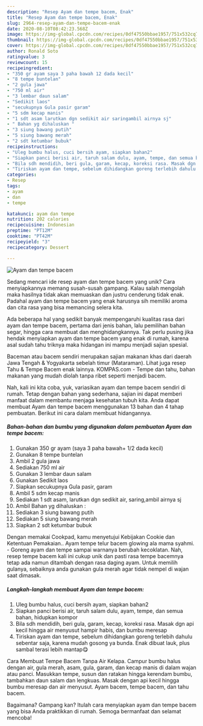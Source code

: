 ```yaml
---
description: "Resep Ayam dan tempe bacem, Enak"
title: "Resep Ayam dan tempe bacem, Enak"
slug: 2964-resep-ayam-dan-tempe-bacem-enak
date: 2020-08-10T08:42:23.568Z
image: https://img-global.cpcdn.com/recipes/0df47550bbae1957/751x532cq70/ayam-dan-tempe-bacem-foto-resep-utama.jpg
thumbnail: https://img-global.cpcdn.com/recipes/0df47550bbae1957/751x532cq70/ayam-dan-tempe-bacem-foto-resep-utama.jpg
cover: https://img-global.cpcdn.com/recipes/0df47550bbae1957/751x532cq70/ayam-dan-tempe-bacem-foto-resep-utama.jpg
author: Ronald Soto
ratingvalue: 3
reviewcount: 15
recipeingredient:
- "350 gr ayam saya 3 paha bawah 12 dada kecil"
- "8 tempe buntelan"
- "2 gula jawa"
- "750 ml air"
- "3 lembar daun salam"
- "Sedikit laos"
- "secukupnya Gula pasir garam"
- "5 sdm kecap manis"
- "1 sdt asam larutkan dgn sedikit air saringambil airnya sj"
- " Bahan yg dihaluskan "
- "3 siung bawang putih"
- "5 siung bawang merah"
- "2 sdt ketumbar bubuk"
recipeinstructions:
- "Uleg bumbu halus, cuci bersih ayam, siapkan bahan2"
- "Siapkan panci berisi air, taruh salam dulu, ayam, tempe, dan semua bahan, hidupkan kompor"
- "Bila sdh mendidih, beri gula, garam, kecap, koreksi rasa. Masak dgn api kecil hingga air menyusut hampir habis, dan bumbu meresap"
- "Tiriskan ayam dan tempe, sebelum dihidangkan goreng terlebih dahulu sebentar saja, karena mudah gosong ya bunda. Enak dibuat lauk, plus sambal terasi lebih mantap😋"
categories:
- Resep
tags:
- ayam
- dan
- tempe

katakunci: ayam dan tempe 
nutrition: 202 calories
recipecuisine: Indonesian
preptime: "PT12M"
cooktime: "PT42M"
recipeyield: "3"
recipecategory: Dessert

---
```



![Ayam dan tempe bacem](https://img-global.cpcdn.com/recipes/0df47550bbae1957/751x532cq70/ayam-dan-tempe-bacem-foto-resep-utama.jpg)

Sedang mencari ide resep ayam dan tempe bacem yang unik? Cara menyiapkannya memang susah-susah gampang. Kalau salah mengolah maka hasilnya tidak akan memuaskan dan justru cenderung tidak enak. Padahal ayam dan tempe bacem yang enak harusnya sih memiliki aroma dan cita rasa yang bisa memancing selera kita.

Ada beberapa hal yang sedikit banyak mempengaruhi kualitas rasa dari ayam dan tempe bacem, pertama dari jenis bahan, lalu pemilihan bahan segar, hingga cara membuat dan menghidangkannya. Tak perlu pusing jika hendak menyiapkan ayam dan tempe bacem yang enak di rumah, karena asal sudah tahu triknya maka hidangan ini mampu menjadi sajian spesial.

Baceman atau bacem sendiri merupakan sajian makanan khas dari daerah Jawa Tengah &amp; Yogyakarta sebelah timur (Mataraman). Lihat juga resep Tahu &amp; Tempe Bacem enak lainnya. KOMPAS.com - Tempe dan tahu, bahan makanan yang mudah diolah tanpa ribet seperti menjadi bacem.


Nah, kali ini kita coba, yuk, variasikan ayam dan tempe bacem sendiri di rumah. Tetap dengan bahan yang sederhana, sajian ini dapat memberi manfaat dalam membantu menjaga kesehatan tubuh kita. Anda dapat membuat Ayam dan tempe bacem menggunakan 13 bahan dan 4 tahap pembuatan. Berikut ini cara dalam membuat hidangannya.

<!--inarticleads1-->

##### Bahan-bahan dan bumbu yang digunakan dalam pembuatan Ayam dan tempe bacem:

1. Gunakan 350 gr ayam (saya 3 paha bawah+ 1/2 dada kecil)
1. Gunakan 8 tempe buntelan
1. Ambil 2 gula jawa
1. Sediakan 750 ml air
1. Gunakan 3 lembar daun salam
1. Gunakan Sedikit laos
1. Siapkan secukupnya Gula pasir, garam
1. Ambil 5 sdm kecap manis
1. Sediakan 1 sdt asam, larutkan dgn sedikit air, saring,ambil airnya sj
1. Ambil  Bahan yg dihaluskan :
1. Sediakan 3 siung bawang putih
1. Sediakan 5 siung bawang merah
1. Siapkan 2 sdt ketumbar bubuk


Dengan memakai Cookpad, kamu menyetujui Kebijakan Cookie dan Ketentuan Pemakaian.. Ayam tempe telur bacem glowing ala mama syahmi. - Goreng ayam dan tempe sampai warnanya berubah kecoklatan. Nah, resep tempe bacem kali ini cukup unik dan pasti rasa tempe bacemnya tetap ada namun ditambah dengan rasa daging ayam. Untuk memilih gulanya, sebaiknya anda gunakan gula merah agar tidak nempel di wajan saat dimasak. 

<!--inarticleads2-->

##### Langkah-langkah membuat Ayam dan tempe bacem:

1. Uleg bumbu halus, cuci bersih ayam, siapkan bahan2
1. Siapkan panci berisi air, taruh salam dulu, ayam, tempe, dan semua bahan, hidupkan kompor
1. Bila sdh mendidih, beri gula, garam, kecap, koreksi rasa. Masak dgn api kecil hingga air menyusut hampir habis, dan bumbu meresap
1. Tiriskan ayam dan tempe, sebelum dihidangkan goreng terlebih dahulu sebentar saja, karena mudah gosong ya bunda. Enak dibuat lauk, plus sambal terasi lebih mantap😋


Cara Membuat Tempe Bacem Tanpa Air Kelapa. Campur bumbu halus dengan air, gula merah, asam, gula, garam, dan kecap manis di dalam wajan atau panci. Masukkan tempe, susun dan ratakan hingga kerendam bumbu, tambahkan daun salam dan lengkuas. Masak dengan api kecil hingga bumbu meresap dan air menyusut. Ayam bacem, tempe bacem, dan tahu bacem. 

Bagaimana? Gampang kan? Itulah cara menyiapkan ayam dan tempe bacem yang bisa Anda praktikkan di rumah. Semoga bermanfaat dan selamat mencoba!

